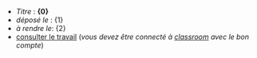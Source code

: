 * _Titre_ : **{0}**
* _déposé le_ : {1}
* _à rendre le_: {2}
* [consulter le travail]({3}) (_vous devez être connecté à [classroom](https://classroom.google.com) avec le bon compte_)
